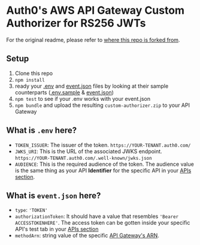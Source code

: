 # Auth0's AWS API Gateway Custom Authorizer for RS256 JWTs

For the original readme, please refer to [where this repo is forked from](https://github.com/auth0-samples/jwt-rsa-aws-custom-authorizer).


## Setup

1. Clone this repo
2. `npm install`
3. ready your [.env](https://github.com/rakroll/jwt-rsa-aws-custom-authorizer/blob/master/.env) and [event.json](https://github.com/rakroll/jwt-rsa-aws-custom-authorizer/blob/master/.event.json) files by looking at their sample counterparts ([.env.sample](https://github.com/rakroll/jwt-rsa-aws-custom-authorizer/blob/master/.env./sample) & [event.json](https://github.com/rakroll/jwt-rsa-aws-custom-authorizer/blob/master/event.sample.json))
4. `npm test` to see if your .env works with your event.json
5. `npm bundle` and upload the resulting `custom-authorizer.zip` to your API Gateway


## What is `.env` here?
* `TOKEN_ISSUER`: The issuer of the token. `https://YOUR-TENANT.auth0.com/`
* `JWKS_URI`: This is the URL of the associated JWKS endpoint. `https://YOUR-TENANT.auth0.com/.well-known/jwks.json`
* `AUDIENCE`: This is the required audience of the token. The audience value is the same thing as your API **Identifier** for the specific API in your [APIs section](https://manage.auth0.com/#/apis).


## What is `event.json` here?

* `type`: `'TOKEN'`
* `authorizationToken`: It should have a value that resembles `'Bearer ACCESSTOKENHERE'`. The access token can be gotten inside your specific API's test tab in your [APIs section](https://manage.auth0.com/#/apis)
* `methodArn`: string value of the specific [API Gateway's ARN](https://user-images.githubusercontent.com/14366908/61774859-bfbdde00-ae32-11e9-95af-47302649d98f.png).